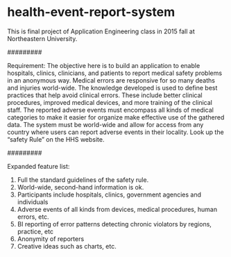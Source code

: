 health-event-report-system
==========================

This is final project of Application Engineering class in 2015 fall at Northeastern University.

#########

Requirement:
The objective here is to build an application to enable hospitals, clinics, clinicians, and patients to report medical safety problems in an anonymous way. Medical errors are responsive for so many deaths and injuries world-wide. The knowledge developed is used to define best practices that help avoid clinical errors. These include better clinical procedures, improved medical devices, and more training of the clinical staff. The reported adverse events must encompass all kinds of medical categories to make it easier for organize make effective use of the gathered data. The system must be world-wide and allow for access from any country where users can report adverse events in their locality. Look up the “safety Rule” on the HHS website.

#########

Expanded feature list:
1)	Full the standard guidelines of the safety rule.
2)	World-wide, second-hand information is ok.
3)	Participants include hospitals, clinics, government agencies and individuals
4)	Adverse events of all kinds from devices, medical procedures, human errors, etc.
5)	BI reporting of error patterns detecting chronic violators by regions, practice, etc
6)	Anonymity of reporters
7)	Creative ideas such as charts, etc.
